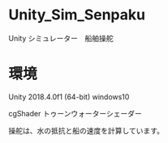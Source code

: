 # Unity_Sim_Senpaku
Unity シミュレーター　船舶操舵

# 環境
Unity 2018.4.0f1 (64-bit)
windows10



cgShader 
トゥーンウォーターシェーダー

操舵は、水の抵抗と船の速度を計算しています。

